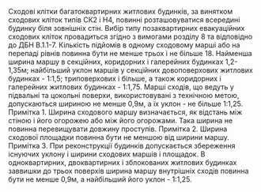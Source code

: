 Сходові клітки багатоквартирних житлових будинків, за винятком сходових кліток типів СК2 і Н4, повинні розташовуватися всередині будинку біля зовнішніх стін.
Вибір типу позаквартирних евакуаційних сходових кліток провадиться згідно з вимогами розділу 8 та відповідно до ДБН В.1.1-7.
Кількість підйомів в одному сходовому марші або на перепаді рівнів повинна бути не менше трьох і не більше 18. Найменша ширина маршу в секційних, коридорних і галерейних будинках 1,2-1,35м; найбільший уклон маршів у секційних довоповерхових житлових будинках - 1:1,5; триповерхових і більше, а також коридорних і галерейних житлових будинках - 1:1,75. Марші сходів, що ведуть у підвальні та цокольні поверхи, використовувані з технічною метою, допускаються шириною не менше 0,9м, а їх уклон - не більше 1:1,25.
Примітка 1. Ширина сходового маршу визначається, як відстань між стіною і його огорожею або між його огорожами. Така ширина не повинна перевищувати довжину проступів.
Примітка 2. Ширина сходової площадки повинна бути не меншою від ширини маршу.
Примітка 3. При реконструкції будинків допускається збереження існуючих уклону і ширини сходових маршів і площадок.
В одноквартирних, двоквартирних і зблокованих житлових будинках заввишки до трьох поверхів ширина маршу внутрішніх сходів повинна бути не менше 0,9м, а найбільший його уклон - 1:1,25.